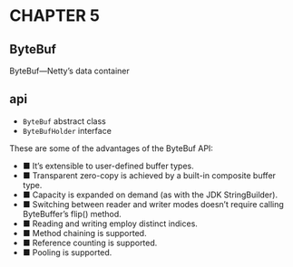 # CHAPTER 5

## ByteBuf

ByteBuf—Netty’s data container

## api

- `ByteBuf` abstract class
- `ByteBufHolder` interface

These are some of the advantages of the ByteBuf API:

- ■ It’s extensible to user-defined buffer types.
- ■ Transparent zero-copy is achieved by a built-in composite buffer type.
- ■ Capacity is expanded on demand (as with the JDK StringBuilder).
- ■ Switching between reader and writer modes doesn’t require calling ByteBuffer’s flip() method.
- ■ Reading and writing employ distinct indices.
- ■ Method chaining is supported.
- ■ Reference counting is supported.
- ■ Pooling is supported.